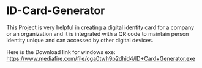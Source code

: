 # ID-Card-Generator
This Project is very helpful in creating a digital identity card for a company or an organization and it is integrated with a QR code to maintain person identity unique and can accessed by other digital devices.

Here is the Download link for windows exe:  https://www.mediafire.com/file/cga0twh9p2dhid4/ID+Card+Generator.exe

